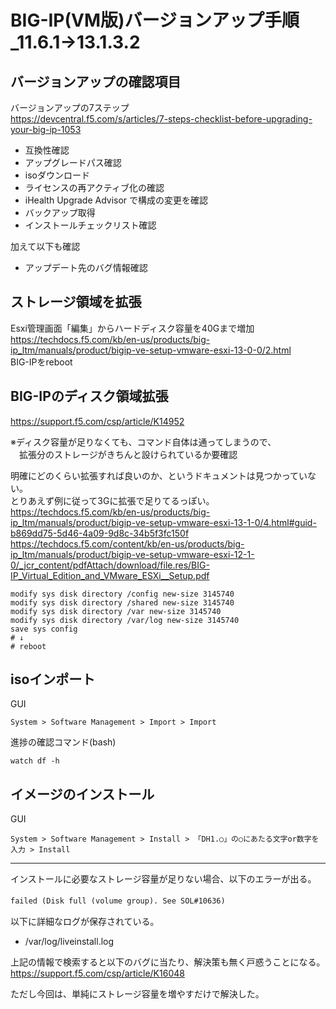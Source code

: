 # BIG-IP(VM版)バージョンアップ手順_11.6.1→13.1.3.2

## バージョンアップの確認項目

バージョンアップの7ステップ  
https://devcentral.f5.com/s/articles/7-steps-checklist-before-upgrading-your-big-ip-1053  

- 互換性確認
- アップグレードパス確認
- isoダウンロード
- ライセンスの再アクティブ化の確認
- iHealth Upgrade Advisor で構成の変更を確認
- バックアップ取得
- インストールチェックリスト確認

加えて以下も確認  

- アップデート先のバグ情報確認

## ストレージ領域を拡張

Esxi管理画面「編集」からハードディスク容量を40Gまで増加  
https://techdocs.f5.com/kb/en-us/products/big-ip_ltm/manuals/product/bigip-ve-setup-vmware-esxi-13-0-0/2.html  
BIG-IPをreboot  

## BIG-IPのディスク領域拡張

https://support.f5.com/csp/article/K14952  

※ディスク容量が足りなくても、コマンド自体は通ってしまうので、  
　拡張分のストレージがきちんと設けられているか要確認  
 
 明確にどのくらい拡張すれば良いのか、というドキュメントは見つかっていない。  
 とりあえず例に従って3Gに拡張で足りてるっぽい。  
https://techdocs.f5.com/kb/en-us/products/big-ip_ltm/manuals/product/bigip-ve-setup-vmware-esxi-13-1-0/4.html#guid-b869dd75-5d46-4a09-9d8c-34b5f3fc150f  
https://techdocs.f5.com/content/kb/en-us/products/big-ip_ltm/manuals/product/bigip-ve-setup-vmware-esxi-12-1-0/_jcr_content/pdfAttach/download/file.res/BIG-IP_Virtual_Edition_and_VMware_ESXi__Setup.pdf  
 ```
modify sys disk directory /config new-size 3145740
modify sys disk directory /shared new-size 3145740
modify sys disk directory /var new-size 3145740
modify sys disk directory /var/log new-size 3145740
save sys config
# ↓
# reboot
```

## isoインポート

GUI  
```
System > Software Management > Import > Import
```

進捗の確認コマンド(bash)  
```
watch df -h
```

## イメージのインストール

GUI  
```
System > Software Management > Install > 「DH1.○」の○にあたる文字or数字を入力 > Install
```

---

インストールに必要なストレージ容量が足りない場合、以下のエラーが出る。  

```failed (Disk full (volume group). See SOL#10636)```　　

以下に詳細なログが保存されている。  

 - /var/log/liveinstall.log

上記の情報で検索すると以下のバグに当たり、解決策も無く戸惑うことになる。  
https://support.f5.com/csp/article/K16048  

ただし今回は、単純にストレージ容量を増やすだけで解決した。  



